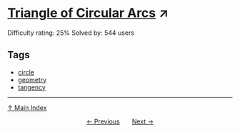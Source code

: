 # [Triangle of Circular Arcs](https://projecteuler.net/problem=727) ↗️

Difficulty rating: 25%
Solved by: 544 users
## Tags

- [circle](../tags/circle.md)
- [geometry](../tags/geometry.md)
- [tangency](../tags/tangency.md)



---

[↑ Main Index](../README.md)


<div align=center><a href='726.md'>← Previous</a> &nbsp;&nbsp; &nbsp;&nbsp;  <a href='728.md'>Next →</a></div>
